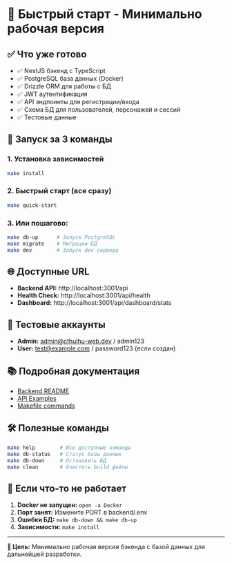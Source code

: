 # 🚀 Быстрый старт - Минимально рабочая версия

## ✅ Что уже готово

- ✅ NestJS бэкенд с TypeScript
- ✅ PostgreSQL база данных (Docker)
- ✅ Drizzle ORM для работы с БД
- ✅ JWT аутентификация
- ✅ API эндпоинты для регистрации/входа
- ✅ Схема БД для пользователей, персонажей и сессий
- ✅ Тестовые данные

## 🚀 Запуск за 3 команды

### 1. Установка зависимостей
```bash
make install
```

### 2. Быстрый старт (все сразу)
```bash
make quick-start
```

### 3. Или пошагово:
```bash
make db-up      # Запуск PostgreSQL
make migrate    # Миграции БД
make dev        # Запуск dev сервера
```

## 🌐 Доступные URL

- **Backend API:** http://localhost:3001/api
- **Health Check:** http://localhost:3001/api/health
- **Dashboard:** http://localhost:3001/api/dashboard/stats

## 🔐 Тестовые аккаунты

- **Admin:** admin@cthulhu-web.dev / admin123
- **User:** test@example.com / password123 (если создан)

## 📚 Подробная документация

- [Backend README](backend/README.md)
- [API Examples](backend/API_EXAMPLES.md)
- [Makefile commands](Makefile)

## 🛠️ Полезные команды

```bash
make help        # Все доступные команды
make db-status   # Статус базы данных
make db-down     # Остановить БД
make clean       # Очистить build файлы
```

## 🐛 Если что-то не работает

1. **Docker не запущен:** `open -a Docker`
2. **Порт занят:** Измените PORT в backend/.env
3. **Ошибки БД:** `make db-down && make db-up`
4. **Зависимости:** `make install`

---

**🎯 Цель:** Минимально рабочая версия бэкенда с базой данных для дальнейшей разработки.
